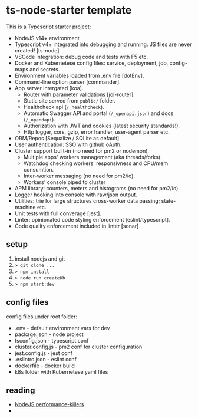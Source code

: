 # ts-node-starter template
This is a Typescript starter project:
- NodeJS v14+ environment 
- Typescript v4+ integrated into debugging and running. JS files are never created! [ts-node]
- VSCode integration: debug code and tests with F5 etc.
- Docker and Kubernetese config files:  service, deployment, job, config-maps and secrets.
- Environment variables loaded from .env file [dotEnv].
- Command-line option parser [commander].
- App server intergated [koa].
  - Router with parameter validations [joi-router].
  - Static site served from ```public/``` folder.
  - Healthcheck api (```/_healthcheck```).
  - Automatic Swagger API and portal (```/_openapi.json```) and docs (```/_opendapi```).
  - Authorization with JWT and cookies (latest security standards!).
  - Http logger, cors, gzip, error handler, user-agent parser etc.
- ORM/Repos [Sequalize / SQLite as default].
- User authentication: SSO with github oAuth.
- Cluster support built-in (no need for pm2 or nodemon).
  - Multiple apps' workers management (aka threads/forks).
  - Watchdog checking workers' responsivness and CPU/mem consumtion.
  - Inter-worker messaging (no need for pm2/io).
  - Workers' console piped to cluster
- APM library: counters, meters and histograms (no need for pm2/io).
- Logger hooking into console with raw/json output.
- Utilities: trie for large structures cross-worker data passing; state-machine etc.
- Unit tests with full converage [jest].
- Linter: opinionated code styling enforcement [eslint/typescript].
- Code quality enforcement included in linter [sonar]

## setup
1. install nodejs and git
1. ```> git clone ...```
1. ```> npm install```
1. ```> node run createDb```
1. ```> npm start:dev```

## config files
config files under root folder:
- .env - default environment vars for dev
- package.json - node project
- tsconfig.json - typescript conf
- cluster.config.js - pm2 conf for cluster configuration
- jest.config.js - jest conf
- .eslintrc.json - eslint conf
- dockerfile - docker build
- k8s folder with Kubernetese yaml files

## reading
- [NodeJS performance-killers](https://itnext.io/my-list-of-typical-performance-killers-of-nodejs-web-applications-60349b898234)
- 